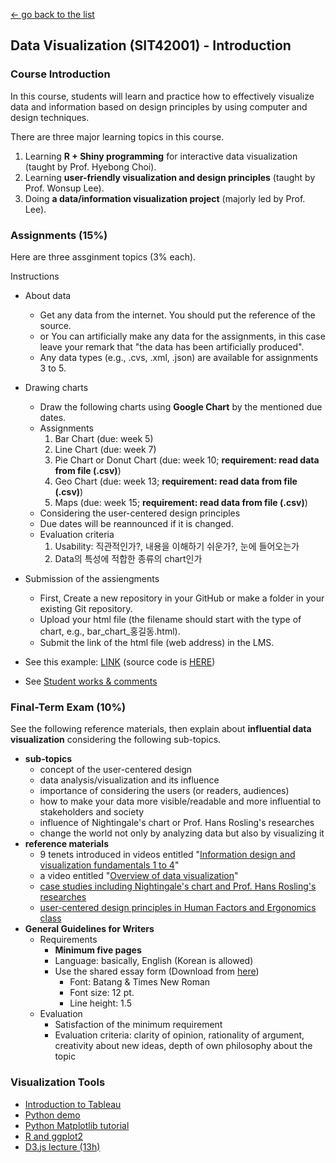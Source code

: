 [← go back to the list](README.md)

## Data Visualization (SIT42001) - Introduction

### Course Introduction
In this course, students will learn and practice how to effectively visualize data and information based on design principles by using computer and design techniques.

There are three major learning topics in this course.
1. Learning **R + Shiny programming** for interactive data visualization (taught by Prof. Hyebong Choi).
2. Learning **user-friendly visualization and design principles** (taught by Prof. Wonsup Lee).
3. Doing **a data/information visualization project** (majorly led by Prof. Lee).

### Assignments (15%)
Here are three assginment topics (3% each).

Instructions
- About data
	- Get any data from the internet. You should put the reference of the source.
	- or You can artificially make any data for the assignments, in this case leave your remark that "the data has been artificially produced".
	- Any data types (e.g., .cvs, .xml, .json) are available for assignments 3 to 5.
- Drawing charts
	- Draw the following charts using **Google Chart** by the mentioned due dates.
	- Assignments
		1. Bar Chart (due: week 5)
		2. Line Chart (due: week 7)
		3. Pie Chart or Donut Chart (due: week 10; **requirement: read data from file (.csv)**)
		4. Geo Chart (due: week 13; **requirement: read data from file (.csv)**)
		5. Maps (due: week 15; **requirement: read data from file (.csv)**)
	- Considering the user-centered design principles
	- Due dates will be reannounced if it is changed.
	- Evaluation criteria
		1. Usability: 직관적인가?, 내용을 이해하기 쉬운가?, 눈에 들어오는가
		1. Data의 특성에 적합한 종류의 chart인가
- Submission of the assiengments
	- First, Create a new repository in your GitHub or make a folder in your existing Git repository.
	- Upload your html file (the filename should start with the type of chart, e.g., bar_chart_홍길동.html).
	- Submit the link of the html file (web address) in the LMS.
- See this example: [LINK](DV_GoogleCharts/DV00_Google_Chart_Example.html) (source code is [HERE](https://github.com/HandongHCI/HandongHCI.github.io/blob/master/Courses/DV_GoogleCharts/DV00_Google_Chart_Example.html))

- See [Student works & comments](DV_GoogleCharts)

### Final-Term Exam (10%)
See the following reference materials, then explain about **influential data visualization** considering the following sub-topics.
- **sub-topics**
	- concept of the user-centered design
	- data analysis/visualization and its influence
	- importance of considering the users (or readers, audiences)
	- how to make your data more visible/readable and more influential to stakeholders and society
	- influence of Nightingale's chart or Prof. Hans Rosling's researches
	- change the world not only by analyzing data but also by visualizing it
- **reference materials**
	- 9 tenets introduced in videos entitled "[Information design and visualization fundamentals 1 to 4](https://handonghci.github.io/Courses/DV_Videos03.html)"
	- a video entitled "[Overview of data visualization](https://handonghci.github.io/Courses/DV_Videos04.html)"
	- [case studies including Nightingale's chart and Prof. Hans Rosling's researches](https://handonghci.github.io/Courses/DV_Videos06.html)
	- [user-centered design principles in Human Factors and Ergonomics class](https://handonghci.github.io/Courses/HFE05_1.html)
- **General Guidelines for Writers**
	- Requirements
		- **Minimum five pages**
		- Language: basically, English (Korean is allowed)
		- Use the shared essay form (Download from [here](https://goo.gl/Lh7d4a))
			- Font: Batang & Times New Roman
			- Font size: 12 pt.
			- Line height: 1.5
	- Evaluation
		- Satisfaction of the minimum requirement
		- Evaluation criteria: clarity of opinion, rationality of argument, creativity about new ideas, depth of own philosophy about the topic

### Visualization Tools
- [Introduction to Tableau](https://www.youtube.com/watch?v=TPMlZxRRaBQ)
- [Python demo](https://github.com/llSourcell/visualize_dataset_demo)
- [Python Matplotlib tutorial](https://www.youtube.com/watch?v=a9UrKTVEeZA)
- [R and ggplot2](https://www.youtube.com/watch?v=49fADBfcDD4)
- [D3.js lecture (13h)](https://www.youtube.com/watch?v=_8V5o2UHG0E)